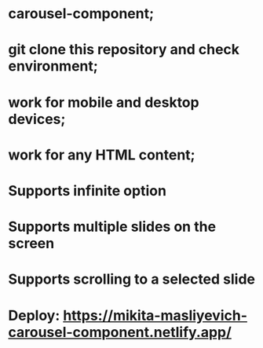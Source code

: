# carousel-component; 
# git clone this repository and check environment;
# work for mobile and desktop devices;
# work for any HTML content;
# Supports infinite option
# Supports multiple slides on the screen
# Supports scrolling to a selected slide
# Deploy: https://mikita-masliyevich-carousel-component.netlify.app/
